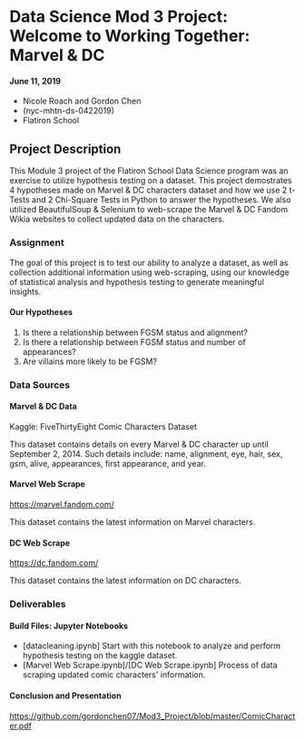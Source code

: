 # Data Science Mod 3 Project:  Welcome to Working Together: Marvel & DC
#### June 11, 2019
* Nicole Roach and Gordon Chen 
* (nyc-mhtn-ds-0422019)
* Flatiron School

## Project Description
This Module 3 project of the Flatiron School Data Science program was an exercise to utilize hypothesis testing on a dataset. This project demostrates 4 hypotheses made on Marvel & DC characters dataset and how we use 2 t-Tests and 2 Chi-Square Tests in Python to answer the hypotheses. We also utilized BeautifulSoup & Selenium to web-scrape the Marvel & DC Fandom Wikia websites to collect updated data on the characters.

### Assignment
The goal of this project is to test our ability to analyze a dataset, as well as collection additional information using web-scraping, using our knowledge of statistical analysis and hypothesis testing to generate meaningful insights.

#### Our Hypotheses
1. Is there a relationship between FGSM status and alignment?
1. Is there a relationship between FGSM status and number of appearances?
1. Are villains more likely to be FGSM?

### Data Sources
#### Marvel & DC Data
Kaggle: FiveThirtyEight Comic Characters Dataset

This dataset contains details on every Marvel & DC character up until September 2, 2014. Such details include: name, alignment, eye, hair, sex, gsm, alive, appearances, first appearance, and year.

#### Marvel Web Scrape
https://marvel.fandom.com/

This dataset contains the latest information on Marvel characters.

#### DC Web Scrape
https://dc.fandom.com/

This dataset contains the latest information on DC characters.

### Deliverables
#### Build Files:  Jupyter Notebooks
* [datacleaning.ipynb] Start with this notebook to analyze and perform hypothesis testing on the kaggle dataset.
* [Marvel Web Scrape.ipynb]/[DC Web Scrape.ipynb] Process of data scraping updated comic characters' information.


#### Conclusion and Presentation
https://github.com/gordonchen07/Mod3_Project/blob/master/ComicCharacter.pdf
